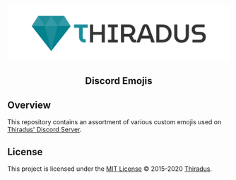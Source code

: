 <div align="center">

[![Thiradus Dark Banner](https://raw.githubusercontent.com/Thiradus/Branding/master/Graphics/Banner/Banner-Dark.png)](https://thiradus.com/)

<h2 align="center">Discord Emojis</h2>

</div>

## Overview

This repository contains an assortment of various custom emojis used on [Thiradus' Discord Server](https://thiradus.com/discord/).

## License

This project is licensed under the [MIT License](./LICENSE.md) © 2015-2020 [Thiradus](https://github.com/Thiradus/).

